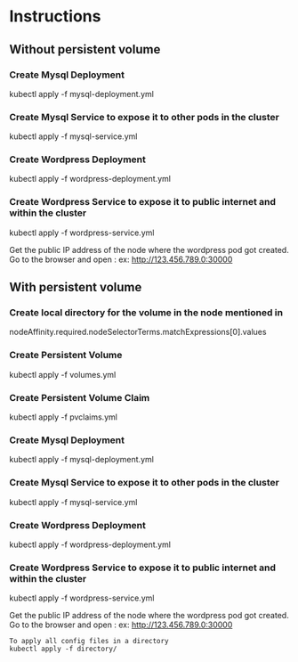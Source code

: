 # Instructions

## Without persistent volume

### Create Mysql Deployment
kubectl apply -f mysql-deployment.yml

### Create Mysql Service to expose it to other pods in the cluster
kubectl apply -f mysql-service.yml

### Create Wordpress Deployment
kubectl apply -f wordpress-deployment.yml

### Create Wordpress Service to expose it to public internet and within the cluster
kubectl apply -f wordpress-service.yml

Get the public IP address of the node where the wordpress pod got created.
Go to the browser and open <public-ip-of-the-node>:<nodePort-of-wordpress-service>
ex:
   http://123.456.789.0:30000

## With persistent volume

### Create local directory for the volume in the node mentioned in 
nodeAffinity.required.nodeSelectorTerms.matchExpressions[0].values

### Create Persistent Volume
kubectl apply -f volumes.yml

### Create Persistent Volume Claim
kubectl apply -f pvclaims.yml

### Create Mysql Deployment
kubectl apply -f mysql-deployment.yml

### Create Mysql Service to expose it to other pods in the cluster
kubectl apply -f mysql-service.yml

### Create Wordpress Deployment
kubectl apply -f wordpress-deployment.yml

### Create Wordpress Service to expose it to public internet and within the cluster
kubectl apply -f wordpress-service.yml

Get the public IP address of the node where the wordpress pod got created.
Go to the browser and open <public-ip-of-the-node>:<nodePort-of-wordpress-service>
ex:
   http://123.456.789.0:30000

```
To apply all config files in a directory 
kubectl apply -f directory/
```